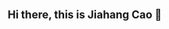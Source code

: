 ## Hi there, this is Jiahang Cao 👋

<!--
**AndyCao1125/AndyCao1125** is a ✨ _special_ ✨ repository because its `README.md` (this file) appears on your GitHub profile.

Here are some ideas to get you started:

- 🔭 I’m currently working on ...
- 🌱 I’m currently learning ...
- 👯 I’m looking to collaborate on ...
- 🤔 I’m looking for help with ...
- 💬 Ask me about ...
- 📫 How to reach me: ...
- 😄 Pronouns: ...
- ⚡ Fun fact: ...


<picture>
  <source media="(prefers-color-scheme: dark)" srcset="https://github.com/AndyCao1125/AndyCao1125/blob/output/github-contribution-grid-snake-dark.svg" />
  <source media="(prefers-color-scheme: light)" srcset="https://github.com/AndyCao1125/AndyCao1125/blob/output/github-contribution-grid-snake.svg" />
  <img alt="github-snake" src="https://github.com/AndyCao1125/AndyCao1125/blob/output/github-contribution-grid-snake.svg" />
</picture>
